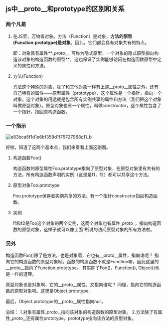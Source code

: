 ## js中\__proto__和prototype的区别和关系

### 两个凡是

1. 在JS里，万物皆对象。方法（Function）是对象，**方法的原型(Function.prototype)是对象**。因此，它们都会具有对象共有的特点。

   即：对象具有属性**\__proto__，可称为隐式原型，一个对象的隐式原型指向构造该对象的构造函数的原型**，这也保证了实例能够访问在构造函数原型中定义的属性和方法。

2. 方法(Function)

   方法这个特殊的对象，除了和其他对象一样有上述\__proto__属性之外，还有自己特有的属性——原型属性（prototype），这个属性是一个指针，指向一个对象，这个对象的用途就是包含所有实例共享的属性和方法（我们把这个对象叫做原型对象）。原型对象也有一个属性，叫做constructor，这个属性包含了一个指针，指回原构造函数。

### 一个指示

![e83bca5f1d1e6bf359d1f75727968c11_b](e83bca5f1d1e6bf359d1f75727968c11_b.jpg)

好啦，知道了这两个基本点，我们来看看上面这副图。

1. 构造函数Foo()

   构造函数的原型属性Foo.prototype指向了原型对象，在原型对象里有共有的方法，所有构造函数声明的实例（这里是f1，f2）都可以共享这个方法。

2. 原型对象Foo.prototype

   Foo.prototype保存着实例共享的方法，有一个指针constructor指回构造函数。

3. 实例

   f1和f2是Foo这个对象的两个实例，这两个对象也有属性\__proto__，指向构造函数的原型对象，这样子就可以像上面1所说的访问原型对象的所有方法啦。

### 另外

构造函数Foo()除了是方法，也是对象啊，它也有\__proto__属性，指向谁呢？
指向它的构造函数的原型对象呗。函数的构造函数不就是Function嘛，因此这里的\__proto__指向了Function.prototype。
其实除了Foo()，Function(), Object()也是一样的道理。

原型对象也是对象啊，它的\__proto__属性，又指向谁呢？
同理，指向它的构造函数的原型对象呗。这里是Object.prototype.

最后，Object.prototype的\__proto__属性指向null。


总结：
1.对象有属性\__proto__,指向该对象的构造函数的原型对象。
2.方法除了有属性\__proto__,还有属性prototype，prototype指向该方法的原型对象。